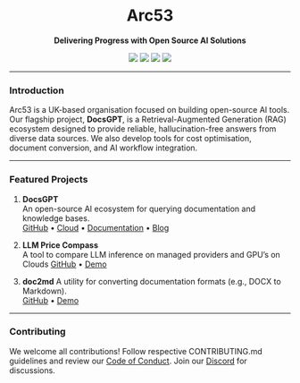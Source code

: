 
<div align="center">
  <h1>Arc53</h1>
  <p><strong>Delivering Progress with Open Source AI Solutions</strong></p>
  <a href="https://www.arc53.com/"><img 
   src="https://img.shields.io/badge/Website-4a00e0"></a>
  <a href="https://discord.gg/n5BX8dh8rU"><img src="https://img.shields.io/discord/1070046503302877216"></a>
  <a href="https://twitter.com/docsgptai"><img src="https://img.shields.io/twitter/follow/docsgptai"></a>
  <a href="https://www.linkedin.com/company/arc53"><img src="https://img.shields.io/badge/LinkedIn-white"></a>

</div>

---
### **Introduction**
Arc53 is a UK-based organisation focused on building open-source AI tools. Our flagship project, **DocsGPT**, is a Retrieval-Augmented Generation (RAG) ecosystem designed to provide reliable, hallucination-free answers from diverse data sources. We also develop tools for cost optimisation, document conversion, and AI workflow integration.

---
### **Featured Projects**
1. **DocsGPT**  
   An open-source AI ecosystem for querying documentation and knowledge bases.  
   [GitHub](https://github.com/arc53/DocsGPT) • [Cloud](https://docsgpt.cloud/) • [Documentation](https://docs.docsgpt.cloud/) • [Blog](https://blog.docsgpt.cloud/)

2. **LLM Price Compass**  
   A tool to compare LLM inference on managed providers and GPU’s on Clouds 
   [GitHub](https://github.com/arc53/llm-price-compass) • [Demo](https://compass.arc53.com/)

3. **doc2md**
	A utility for converting documentation formats (e.g., DOCX to Markdown).  
   [GitHub](https://github.com/arc53/doc2md) • [Demo](https://doc2md.arc53.com/)
---
### **Contributing**
We welcome all contributions! Follow respective CONTRIBUTING.md guidelines and review our [Code of Conduct](https://github.com/arc53/DocsGPT/blob/main/CODE_OF_CONDUCT.md). Join our [Discord](https://discord.gg/n5BX8dh8rU) for discussions.
